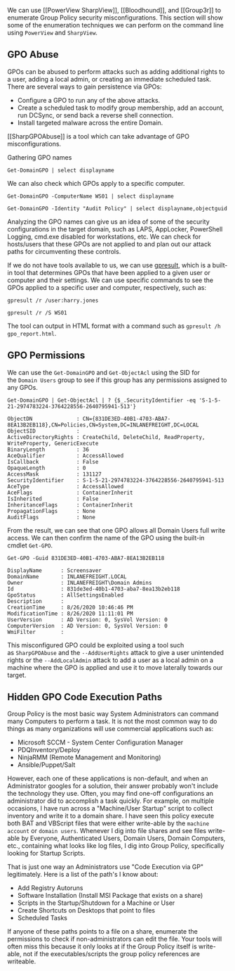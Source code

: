 We can use [[PowerView SharpView]], [[Bloodhound]], and [[Group3r]] to enumerate Group Policy security misconfigurations. This section will show some of the enumeration techniques we can perform on the command line using `PowerView` and `SharpView`.

## GPO Abuse

GPOs can be abused to perform attacks such as adding additional rights to a user, adding a local admin, or creating an immediate scheduled task. There are several ways to gain persistence via GPOs:

- Configure a GPO to run any of the above attacks.
- Create a scheduled task to modify group membership, add an account, run DCSync, or send back a reverse shell connection.
- Install targeted malware across the entire Domain.

[[SharpGPOAbuse]] is a tool which can take advantage of GPO misconfigurations.

Gathering GPO names

```powershell-session
Get-DomainGPO | select displayname
```

We can also check which GPOs apply to a specific computer.

```powershell-session
Get-DomainGPO -ComputerName WS01 | select displayname
```

```powershell-session
Get-DomainGPO -Identity "Audit Policy" | select displayname,objectguid
```

Analyzing the GPO names can give us an idea of some of the security configurations in the target domain, such as LAPS, AppLocker, PowerShell Logging, cmd.exe disabled for workstations, etc. We can check for hosts/users that these GPOs are not applied to and plan out our attack paths for circumventing these controls.

If we do not have tools available to us, we can use [gpresult](https://docs.microsoft.com/en-us/windows-server/administration/windows-commands/gpresult), which is a built-in tool that determines GPOs that have been applied to a given user or computer and their settings. We can use specific commands to see the GPOs applied to a specific user and computer, respectively, such as:

```cmd-session
gpresult /r /user:harry.jones
```

```cmd-session
gpresult /r /S WS01
```

The tool can output in HTML format with a command such as `gpresult /h gpo_report.html`.

## GPO Permissions

We can use the `Get-DomainGPO` and `Get-ObjectAcl` using the SID for the `Domain Users` group to see if this group has any permissions assigned to any GPOs.

```powershell-session
Get-DomainGPO | Get-ObjectAcl | ? {$_.SecurityIdentifier -eq 'S-1-5-21-2974783224-3764228556-2640795941-513'}

ObjectDN              : CN={831DE3ED-40B1-4703-ABA7-8EA13B2EB118},CN=Policies,CN=System,DC=INLANEFREIGHT,DC=LOCAL
ObjectSID             :
ActiveDirectoryRights : CreateChild, DeleteChild, ReadProperty, WriteProperty, GenericExecute
BinaryLength          : 36
AceQualifier          : AccessAllowed
IsCallback            : False
OpaqueLength          : 0
AccessMask            : 131127
SecurityIdentifier    : S-1-5-21-2974783224-3764228556-2640795941-513
AceType               : AccessAllowed
AceFlags              : ContainerInherit
IsInherited           : False
InheritanceFlags      : ContainerInherit
PropagationFlags      : None
AuditFlags            : None
```

From the result, we can see that one GPO allows all Domain Users full write access. We can then confirm the name of the GPO using the built-in cmdlet `Get-GPO`.

```powershell-session
Get-GPO -Guid 831DE3ED-40B1-4703-ABA7-8EA13B2EB118

DisplayName      : Screensaver
DomainName       : INLANEFREIGHT.LOCAL
Owner            : INLANEFREIGHT\Domain Admins
Id               : 831de3ed-40b1-4703-aba7-8ea13b2eb118
GpoStatus        : AllSettingsEnabled
Description      :
CreationTime     : 8/26/2020 10:46:46 PM
ModificationTime : 8/26/2020 11:11:01 PM
UserVersion      : AD Version: 0, SysVol Version: 0
ComputerVersion  : AD Version: 0, SysVol Version: 0
WmiFilter        :
```

This misconfigured GPO could be exploited using a tool such as `SharpGPOAbuse` and the `--AddUserRights` attack to give a user unintended rights or the `--AddLocalAdmin` attack to add a user as a local admin on a machine where the GPO is applied and use it to move laterally towards our target.

## Hidden GPO Code Execution Paths

Group Policy is the most basic way System Administrators can command many Computers to perform a task. It is not the most common way to do things as many organizations will use commercial applications such as:

- Microsoft SCCM - System Center Configuration Manager
- PDQInventory/Deploy
- NinjaRMM (Remote Management and Monitoring)
- Ansible/Puppet/Salt

However, each one of these applications is non-default, and when an Administrator googles for a solution, their answer probably won't include the technology they use. Often, you may find one-off configurations an administrator did to accomplish a task quickly. For example, on multiple occasions, I have run across a "Machine/User Startup" script to collect inventory and write it to a domain share. I have seen this policy execute both BAT and VBScript files that were either write-able by the `machine account` or `domain users`. Whenever I dig into file shares and see files write-able by Everyone, Authenticated Users, Domain Users, Domain Computers, etc., containing what looks like log files, I dig into Group Policy, specifically looking for Startup Scripts.

That is just one way an Administrators use "Code Execution via GP" legitimately. Here is a list of the path's I know about:

- Add Registry Autoruns
- Software Installation (Install MSI Package that exists on a share)
- Scripts in the Startup/Shutdown for a Machine or User
- Create Shortcuts on Desktops that point to files
- Scheduled Tasks

If anyone of these paths points to a file on a share, enumerate the permissions to check if non-administrators can edit the file. Your tools will often miss this because it only looks at if the Group Policy itself is write-able, not if the executables/scripts the group policy references are writeable.


























